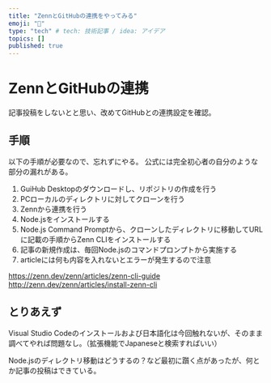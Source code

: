 ```yaml
---
title: "ZennとGitHubの連携をやってみる"
emoji: "🎉"
type: "tech" # tech: 技術記事 / idea: アイデア
topics: []
published: true
---
```

# ZennとGitHubの連携
記事投稿をしないとと思い、改めてGitHubとの連携設定を確認。

## 手順
以下の手順が必要なので、忘れずにやる。
公式には完全初心者の自分のような部分の漏れがある。

1. GuiHub Desktopのダウンロードし、リポジトリの作成を行う
2. PCローカルのディレクトリに対してクローンを行う
3. Zennから連携を行う
4. Node.jsをインストールする
5. Node.js Command Promptから、クローンしたディレクトリに移動してURLに記載の手順からZenn CLIをインストールする
6. 記事の新規作成は、毎回Node.jsのコマンドプロンプトから実施する
7. articleには何も内容を入れないとエラーが発生するので注意

https://zenn.dev/zenn/articles/zenn-cli-guide
http://zenn.dev/zenn/articles/install-zenn-cli

## とりあえず
Visual Studio Codeのインストールおよび日本語化は今回触れないが、そのまま調べてやれば問題なし。（拡張機能でJapaneseと検索すればいい）

Node.jsのディレクトリ移動はどうするの？など最初に躓く点があったが、何とか記事の投稿はできている。